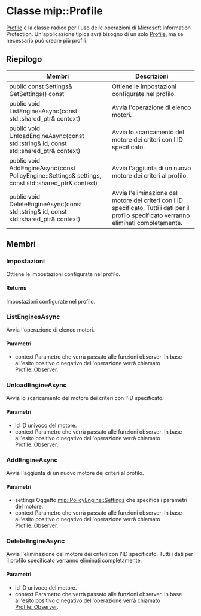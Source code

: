 # <a name="class-mipprofile"></a>Classe mip::Profile 
[Profile](#classmip_1_1_profile) è la classe radice per l'uso delle operazioni di Microsoft Information Protection. Un'applicazione tipica avrà bisogno di un solo [Profile](#classmip_1_1_profile), ma se necessario può creare più profili.
  
## <a name="summary"></a>Riepilogo
 Membri                        | Descrizioni                                
--------------------------------|---------------------------------------------
public const Settings& GetSettings() const  |  Ottiene le impostazioni configurate nel profilo.
public void ListEnginesAsync(const std::shared_ptr<void>& context)  |  Avvia l'operazione di elenco motori.
public void UnloadEngineAsync(const std::string& id, const std::shared_ptr<void>& context)  |  Avvia lo scaricamento del motore dei criteri con l'ID specificato.
public void AddEngineAsync(const PolicyEngine::Settings& settings, const std::shared_ptr<void>& context)  |  Avvia l'aggiunta di un nuovo motore dei criteri al profilo.
public void DeleteEngineAsync(const std::string& id, const std::shared_ptr<void>& context)  |  Avvia l'eliminazione del motore dei criteri con l'ID specificato. Tutti i dati per il profilo specificato verranno eliminati completamente.
  
## <a name="members"></a>Membri
  
### <a name="settings"></a>Impostazioni
Ottiene le impostazioni configurate nel profilo.
  
#### <a name="returns"></a>Returns
Impostazioni configurate nel profilo.
  
### <a name="listenginesasync"></a>ListEnginesAsync
Avvia l'operazione di elenco motori.
  
#### <a name="parameters"></a>Parametri
* context Parametro che verrà passato alle funzioni observer. 
In base all'esito positivo o negativo dell'operazione verrà chiamato [Profile::Observer](#classmip_1_1_profile_1_1_observer).
  
### <a name="unloadengineasync"></a>UnloadEngineAsync
Avvia lo scaricamento del motore dei criteri con l'ID specificato.
  
#### <a name="parameters"></a>Parametri
* id ID univoco del motore. 
* context Parametro che verrà passato alle funzioni observer. 
In base all'esito positivo o negativo dell'operazione verrà chiamato [Profile::Observer](#classmip_1_1_profile_1_1_observer).
  
### <a name="addengineasync"></a>AddEngineAsync
Avvia l'aggiunta di un nuovo motore dei criteri al profilo.
  
#### <a name="parameters"></a>Parametri
* settings Oggetto [mip::PolicyEngine::Settings](#classmip_1_1_policy_engine_1_1_settings) che specifica i parametri del motore. 
* context Parametro che verrà passato alle funzioni observer. 
In base all'esito positivo o negativo dell'operazione verrà chiamato [Profile::Observer](#classmip_1_1_profile_1_1_observer).
  
### <a name="deleteengineasync"></a>DeleteEngineAsync
Avvia l'eliminazione del motore dei criteri con l'ID specificato. Tutti i dati per il profilo specificato verranno eliminati completamente.
  
#### <a name="parameters"></a>Parametri
* id ID univoco del motore. 
* context Parametro che verrà passato alle funzioni observer. 
In base all'esito positivo o negativo dell'operazione verrà chiamato [Profile::Observer](#classmip_1_1_profile_1_1_observer).